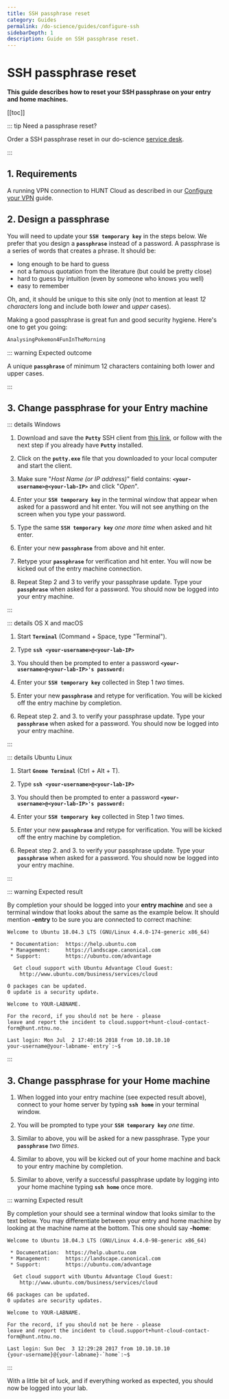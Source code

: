 ```yaml
---
title: SSH passphrase reset
category: Guides
permalink: /do-science/guides/configure-ssh
sidebarDepth: 1
description: Guide on SSH passphrase reset.
---
```


# SSH passphrase reset

**This guide describes how to reset your SSH passphrase on your entry and home machines.**

[[toc]]

::: tip Need a passphrase reset? 

Order a SSH passphrase reset in our do-science [service desk](/do-science/service-desk/#ssh-passphrase-reset).

:::


## 1. Requirements

A running VPN connection to HUNT Cloud as described in our [Configure your VPN](/do-science/lab-access/configure-vpn/) guide.


## 2. Design a passphrase

You will need to update your **`SSH temporary key`** in the steps below. We prefer that you design a **`passphrase`** instead of a password. A passphrase is a series of words that creates a phrase. It should be:

- long enough to be hard to guess
- not a famous quotation from the literature (but could be pretty close)
- hard to guess by intuition (even by someone who knows you well)
- easy to remember

Oh, and, it should be unique to this site only (not to mention at least
_12 characters_ long and include both _lower_ and _upper_ cases).

Making a good passphrase is great fun and good security hygiene. Here's one to get you going:

```bash
AnalysingPokemon4FunInTheMorning
```

::: warning Expected outcome

A unique **`passphrase`** of minimum 12 characters containing both lower and upper cases.

:::

## 3. Change passphrase for your Entry machine

::: details Windows

1. Download and save the **`Putty`** SSH client from [this link](https://the.earth.li/~sgtatham/putty/latest/w64/putty.exe), or follow with the next step if you already have **`Putty`** installed.

2. Click on the **`putty.exe`** file that you downloaded to your local computer and start the client.

3. Make sure "_Host Name (or IP address)_" field contains: **`<your-username>@<your-lab-IP>`** and click "_Open_".

4. Enter your **`SSH temporary key`** in the terminal window that appear when asked for a password and hit enter. You will not see anything on the screen when you type your password.

5. Type the same **`SSH temporary key`** _one more time_ when asked and hit enter.

6. Enter your new **`passphrase`** from above and hit enter.

7. Retype your **`passphrase`** for verification and hit enter. You will now be kicked out of the entry machine connection.

8. Repeat Step 2 and 3 to verify your passphrase update. Type your **`passphrase`** when asked for a password. You should now be logged into your entry machine.

:::

::: details OS X and macOS

1. Start **`Terminal`** (Command + Space, type "Terminal").

2. Type **`ssh <your-username>@<your-lab-IP>`**

3. You should then be prompted to enter a password **`<your-username>@<your-lab-IP>'s password:`**

4. Enter your **`SSH temporary key`** collected in Step 1 _two_ times.

5. Enter your new **`passphrase`** and retype for verification. You will be kicked off the entry machine by completion.

6. Repeat step 2. and 3. to verify your passphrase update. Type your **`passphrase`** when asked for a password. You should now be logged into your entry machine.

:::

::: details Ubuntu Linux

1. Start **`Gnome Terminal`** (Ctrl + Alt + T).

2. Type **`ssh <your-username>@<your-lab-IP>`**

3. You should then be prompted to enter a password **`<your-username>@<your-lab-IP>'s password:`**

4. Enter your **`SSH temporary key`** collected in Step 1 _two_ times.

5. Enter your new **`passphrase`** and retype for verification. You will be kicked off the entry machine by completion.

6. Repeat step 2. and 3. to verify your passphrase update. Type your **`passphrase`** when asked for a password. You should now be logged into your entry machine.

:::

::: warning Expected result

By completion your should be logged into your **entry machine** and see a terminal window that looks about the same as the example below.
It should mention **-entry** to be sure you are connected to correct machine:

    Welcome to Ubuntu 18.04.3 LTS (GNU/Linux 4.4.0-174-generic x86_64)

     * Documentation:  https://help.ubuntu.com
     * Management:     https://landscape.canonical.com
     * Support:        https://ubuntu.com/advantage

      Get cloud support with Ubuntu Advantage Cloud Guest:
        http://www.ubuntu.com/business/services/cloud

    0 packages can be updated.
    0 update is a security update.

    Welcome to YOUR-LABNAME.

    For the record, if you should not be here - please
    leave and report the incident to cloud.support+hunt-cloud-contact-form@hunt.ntnu.no.

    Last login: Mon Jul  2 17:40:16 2018 from 10.10.10.10
    your-username@your-labname-`entry`:~$

:::










## 3. Change passphrase for your Home machine

1. When logged into your entry machine (see expected result above), connect to your home server by typing **`ssh home`** in your terminal window.

2. You will be prompted to type your **`SSH temporary key`** _one time_.

3. Similar to above, you will be asked for a new passphrase. Type your **`passphrase`** _two times_.

4. Similar to above, you will be kicked out of your home machine and back to your entry machine by completion.

5. Similar to above, verify a successful passphrase update by logging into your home machine typing **`ssh home`** once more.


::: warning Expected result

By completion your should see a terminal window that looks similar to the text below. You may differentiate between your entry and home  machine by looking at the machine name at the bottom. This one should say **-home**:

    Welcome to Ubuntu 18.04.3 LTS (GNU/Linux 4.4.0-98-generic x86_64)

     * Documentation:  https://help.ubuntu.com
     * Management:     https://landscape.canonical.com
     * Support:        https://ubuntu.com/advantage

      Get cloud support with Ubuntu Advantage Cloud Guest:
        http://www.ubuntu.com/business/services/cloud

    66 packages can be updated.
    0 updates are security updates.

    Welcome to YOUR-LABNAME.

    For the record, if you should not be here - please
    leave and report the incident to cloud.support+hunt-cloud-contact-form@hunt.ntnu.no.

    Last login: Sun Dec  3 12:29:28 2017 from 10.10.10.10
    {your-username}@{your-labname}-`home`:~$

:::



With a little bit of luck, and if everything worked as expected, you should now be logged into your lab.


